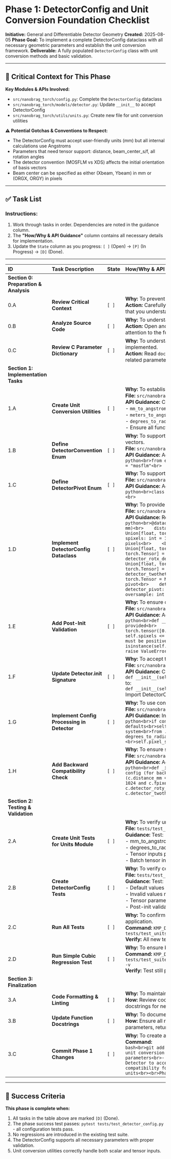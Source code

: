 # Phase 1: DetectorConfig and Unit Conversion Foundation Checklist

**Initiative:** General and Differentiable Detector Geometry
**Created:** 2025-08-05
**Phase Goal:** To implement a complete DetectorConfig dataclass with all necessary geometric parameters and establish the unit conversion framework.
**Deliverable:** A fully populated `DetectorConfig` class with unit conversion methods and basic validation.

---
## 🧠 **Critical Context for This Phase**

**Key Modules & APIs Involved:**
- `src/nanobrag_torch/config.py`: Complete the `DetectorConfig` dataclass
- `src/nanobrag_torch/models/detector.py`: Update `__init__` to accept DetectorConfig
- `src/nanobrag_torch/utils/units.py`: Create new file for unit conversion utilities

**⚠️ Potential Gotchas & Conventions to Respect:**
- The DetectorConfig must accept user-friendly units (mm) but all internal calculations use Angstroms
- Parameters that need tensor support: distance, beam_center_s/f, all rotation angles
- The detector convention (MOSFLM vs XDS) affects the initial orientation of basis vectors
- Beam center can be specified as either (Xbeam, Ybeam) in mm or (ORGX, ORGY) in pixels
---

## ✅ Task List

### Instructions:
1.  Work through tasks in order. Dependencies are noted in the guidance column.
2.  The **"How/Why & API Guidance"** column contains all necessary details for implementation.
3.  Update the `State` column as you progress: `[ ]` (Open) -> `[P]` (In Progress) -> `[D]` (Done).

---

| ID  | Task Description                                   | State | How/Why & API Guidance                                                                                                                                                                                                                                                                                                                                                                                                                                                                                                                                                                                                                                                                                                                                                                                                                                                                                                                                                                                                                                                                                                                                                                                                                                                                                                                                                                                                                                                                                                                                                                                                                                                                                                                                                                                                                                                                                                                                                                                                                                                                                                                                                                                                                                                                                                                                                                                                                                                                                                                                                                                                                                                                                                                                                                                                                                                                                                                                                                                                                                                                                                                                                                                                                                                                                                                                                                                                                                                                                                                                                                                                                                                                                                                                                                                                                                                                                                                                                                                                                                                                                                                                                                                                                                                                                                                                                                                                                                                                                                                                                                                                                                                                                                                                                                                                                                                                                                                                                                                                                                                                                                                                                                                                                                                                                                                                                                                                                                                                                                                                                                                                                                                                                                                                                                                                                                                                                                                                                                                                                                                                                                                                                                                                                                                                                                                                                                                                                                                                                                                                                                                                                                                                                                                                                                                                                                                                                                                                                                                                                                                                                                                                                                                                                                                                                                                                                                                                                                                                                                                                                                                                                                                                                                                                                                                                                                                                                                                                                                                                                                                                                                                                                                                                                                                                                                                                                                                                                                                                                                                                                                                                                                                                                                                                                                                                                                                                                                                                                                                                                                                                                                                                                                                                                                                                                                                                                                                                                                                                                                                                                                                                                                                                                                                                                                                                                                                                                                                                                                                                                                                                                                                                                                                                                                                                                                                                                                                                                                                                                                                                                                                                                                                                                                                                                                                                                                                                                                                                                                                                                                                                                                                                                                                                                                                                                                                                                                                                                                                                                                                                                                                                                                                                                                                                                                                                                                                                                                                                                                                                                                                                                                                                                                                                                                                                                                                                                                                                                                                                                                                                                                                                                                                                                                                                                                                                                                                                                                                                                                                                                                                                                                                                                                                                                                                                                                                                                                                                                                                                                       |
| :-- | :------------------------------------------------- | :---- | :------------------------------------------------- |
| **Section 0: Preparation & Analysis** | | | |
| 0.A | **Review Critical Context**                        | `[ ]` | **Why:** To prevent common errors by understanding the specific challenges of this phase. <br> **Action:** Carefully read the "Critical Context for This Phase" section above. Acknowledge that you understand the potential gotchas before proceeding. |
| 0.B | **Analyze Source Code**                            | `[ ]` | **Why:** To understand the existing code before modification. <br> **Action:** Open and read the files listed in the "Key Modules & APIs" section. Pay close attention to the function signatures, data flow, and any existing comments. |
| 0.C | **Review C Parameter Dictionary**                  | `[ ]` | **Why:** To understand all detector parameters from the C-code that need to be implemented. <br> **Action:** Read `docs/architecture/c_parameter_dictionary.md` and identify all detector-related parameters including defaults and units. |
| **Section 1: Implementation Tasks** | | | |
| 1.A | **Create Unit Conversion Utilities**               | `[ ]` | **Why:** To establish consistent unit conversions before implementing the config. <br> **File:** `src/nanobrag_torch/utils/units.py` (create new) <br> **API Guidance:** Create functions: <br>- `mm_to_angstroms(value)` - multiply by 10.0 <br>- `meters_to_angstroms(value)` - multiply by 1e10 <br>- `degrees_to_radians(value)` - use torch.deg2rad() <br>- Ensure all functions preserve tensor properties and gradients |
| 1.B | **Define DetectorConvention Enum**                 | `[ ]` | **Why:** To support both MOSFLM and XDS detector conventions which affect initial basis vectors. <br> **File:** `src/nanobrag_torch/config.py` <br> **API Guidance:** Add before DetectorConfig: <br>```python<br>from enum import Enum<br><br>class DetectorConvention(Enum):<br>    MOSFLM = "mosflm"<br>    XDS = "xds"<br>``` |
| 1.C | **Define DetectorPivot Enum**                      | `[ ]` | **Why:** To support both BEAM and SAMPLE pivot modes which affect rotation behavior. <br> **File:** `src/nanobrag_torch/config.py` <br> **API Guidance:** Add after DetectorConvention: <br>```python<br>class DetectorPivot(Enum):<br>    BEAM = "beam"<br>    SAMPLE = "sample"<br>``` |
| 1.D | **Implement DetectorConfig Dataclass**             | `[ ]` | **Why:** To provide a complete configuration structure for detector geometry. <br> **File:** `src/nanobrag_torch/config.py` <br> **API Guidance:** Replace the empty DetectorConfig with: <br>```python<br>@dataclass<br>class DetectorConfig:<br>    # Basic geometry (user units: mm)<br>    distance_mm: Union[float, torch.Tensor] = 100.0<br>    pixel_size_mm: Union[float, torch.Tensor] = 0.1<br>    <br>    # Detector dimensions<br>    spixels: int = 1024  # slow axis pixels<br>    fpixels: int = 1024  # fast axis pixels<br>    <br>    # Beam center (mm from detector origin)<br>    beam_center_s: Union[float, torch.Tensor] = 51.2  # slow axis<br>    beam_center_f: Union[float, torch.Tensor] = 51.2  # fast axis<br>    <br>    # Detector rotations (degrees)<br>    detector_rotx_deg: Union[float, torch.Tensor] = 0.0<br>    detector_roty_deg: Union[float, torch.Tensor] = 0.0<br>    detector_rotz_deg: Union[float, torch.Tensor] = 0.0<br>    <br>    # Two-theta rotation (degrees)<br>    detector_twotheta_deg: Union[float, torch.Tensor] = 0.0<br>    twotheta_axis: torch.Tensor = None  # Will default to [0,1,0]<br>    <br>    # Convention and pivot<br>    detector_convention: DetectorConvention = DetectorConvention.MOSFLM<br>    detector_pivot: DetectorPivot = DetectorPivot.SAMPLE<br>    <br>    # Sampling<br>    oversample: int = 1<br>``` |
| 1.E | **Add Post-Init Validation**                       | `[ ]` | **Why:** To ensure config values are valid and set defaults. <br> **File:** `src/nanobrag_torch/config.py` <br> **API Guidance:** Add to DetectorConfig: <br>```python<br>def __post_init__(self):<br>    # Set default twotheta axis if not provided<br>    if self.twotheta_axis is None:<br>        self.twotheta_axis = torch.tensor([0.0, 1.0, 0.0])<br>    <br>    # Validate pixel counts<br>    if self.spixels <= 0 or self.fpixels <= 0:<br>        raise ValueError("Pixel counts must be positive")<br>    <br>    # Validate distance and pixel size<br>    if isinstance(self.distance_mm, (int, float)):<br>        if self.distance_mm <= 0:<br>            raise ValueError("Distance must be positive")<br>``` |
| 1.F | **Update Detector.__init__ Signature**             | `[ ]` | **Why:** To accept the new DetectorConfig instead of individual parameters. <br> **File:** `src/nanobrag_torch/models/detector.py` <br> **API Guidance:** Change `__init__` signature from: <br>`def __init__(self, distance_mm=100.0, ...):`<br>to:<br>`def __init__(self, config: Optional[DetectorConfig] = None):`<br>Import DetectorConfig at top of file. |
| 1.G | **Implement Config Processing in Detector**        | `[ ]` | **Why:** To use config values and convert units properly. <br> **File:** `src/nanobrag_torch/models/detector.py` <br> **API Guidance:** In `__init__`, add after config parameter: <br>```python<br>if config is None:<br>    config = DetectorConfig()  # Use defaults<br>self.config = config<br><br># Convert units to internal Angstrom system<br>from ..utils.units import mm_to_angstroms, degrees_to_radians<br>self.distance = mm_to_angstroms(config.distance_mm)<br>self.pixel_size = mm_to_angstroms(config.pixel_size_mm)<br>``` |
| 1.H | **Add Backward Compatibility Check**               | `[ ]` | **Why:** To ensure simple_cubic test continues to work with hard-coded values. <br> **File:** `src/nanobrag_torch/models/detector.py` <br> **API Guidance:** Add method: <br>```python<br>def _is_default_config(self) -> bool:<br>    """Check if using default config (for backward compatibility)."""<br>    c = self.config<br>    return (c.distance_mm == 100.0 and c.pixel_size_mm == 0.1 and<br>            c.spixels == 1024 and c.fpixels == 1024 and<br>            c.detector_rotx_deg == 0 and c.detector_roty_deg == 0 and<br>            c.detector_rotz_deg == 0 and c.detector_twotheta_deg == 0)<br>``` |
| **Section 2: Testing & Validation** | | | |
| 2.A | **Create Unit Tests for Units Module**             | `[ ]` | **Why:** To verify unit conversion functions work correctly. <br> **File:** `tests/test_units.py` (create new) <br> **Guidance:** Test:<br>- mm_to_angstroms: 1mm = 10Å<br>- degrees_to_radians: 180° = π rad<br>- Tensor inputs preserve gradients<br>- Batch tensor inputs work correctly |
| 2.B | **Create DetectorConfig Tests**                    | `[ ]` | **Why:** To verify configuration validation and defaults. <br> **File:** `tests/test_detector_config.py` (create new) <br> **Guidance:** Test:<br>- Default values are set correctly<br>- Invalid values raise appropriate errors<br>- Tensor parameters are accepted<br>- Post-init validation works |
| 2.C | **Run All Tests**                                  | `[ ]` | **Why:** To confirm the changes are working and have not broken other parts of the application. <br> **Command:** `KMP_DUPLICATE_LIB_OK=TRUE pytest tests/test_detector_config.py tests/test_units.py -v` <br> **Verify:** All new tests pass. |
| 2.D | **Run Simple Cubic Regression Test**               | `[ ]` | **Why:** To ensure backward compatibility is maintained. <br> **Command:** `KMP_DUPLICATE_LIB_OK=TRUE pytest tests/test_suite.py::TestTier1TranslationCorrectness::test_simple_cubic_reproduction -v` <br> **Verify:** Test still passes with correlation ≥ 0.990. |
| **Section 3: Finalization** | | | |
| 3.A | **Code Formatting & Linting**                      | `[ ]` | **Why:** To maintain code quality and project standards. <br> **How:** Review code for consistent indentation, remove any debug prints, ensure proper docstrings for new functions. |
| 3.B | **Update Function Docstrings**                     | `[ ]` | **Why:** To document new parameters and functionality. <br> **How:** Ensure all new classes and methods have comprehensive docstrings explaining parameters, return values, and units. |
| 3.C | **Commit Phase 1 Changes**                         | `[ ]` | **Why:** To create a clean checkpoint before moving to Phase 2. <br> **Command:** <br>```bash<br>git add -A<br>git commit -m "feat(detector): Implement DetectorConfig and unit conversion foundation<br><br>- Add DetectorConfig dataclass with all geometry parameters<br>- Create unit conversion utilities (mm→Å, degrees→radians)<br>- Update Detector to accept config instead of individual params<br>- Maintain backward compatibility for simple_cubic test<br>- Add comprehensive tests for config and units<br><br>Phase 1/5 of general detector geometry implementation."<br>``` |

---

## 🎯 Success Criteria

**This phase is complete when:**
1.  All tasks in the table above are marked `[D]` (Done).
2.  The phase success test passes: `pytest tests/test_detector_config.py` - all configuration tests pass.
3.  No regressions are introduced in the existing test suite.
4.  The DetectorConfig supports all necessary parameters with proper validation.
5.  Unit conversion utilities correctly handle both scalar and tensor inputs.